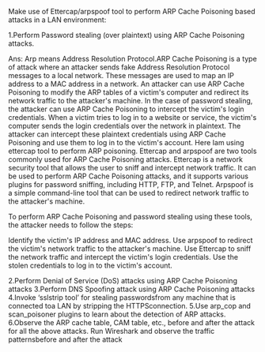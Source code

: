 Make use of Ettercap/arpspoof tool to perform ARP Cache Poisoning based attacks in a LAN environment: 

1.Perform Password stealing (over plaintext) using ARP Cache Poisoning attacks.

Ans: Arp means Address Resolution Protocol.ARP Cache Poisoning is a type of attack where an attacker sends fake Address Resolution Protocol messages to a local network.
These messages are used to map an IP address to a MAC address in a network.
An attacker can use ARP Cache Poisoning to modify the ARP tables of a victim's computer and redirect its network traffic to the attacker's machine.
In the case of password stealing, the attacker can use ARP Cache Poisoning to intercept the victim's login credentials. 
When a victim tries to log in to a website or service, the victim's computer sends the login credentials over the network in plaintext. 
The attacker can intercept these plaintext credentials using ARP Cache Poisoning and use them to log in to the victim's account.
Here Iam using ettercap tool to perform ARP poisoning.
Ettercap and arpspoof are two tools commonly used for ARP Cache Poisoning attacks.
Ettercap is a network security tool that allows the user to sniff and intercept network traffic. 
It can be used to perform ARP Cache Poisoning attacks, and it supports various plugins for password sniffing, including HTTP, FTP, and Telnet.
Arpspoof is a simple command-line tool that can be used to redirect network traffic to the attacker's machine.

To perform ARP Cache Poisoning and password stealing using these tools, the attacker needs to follow the steps:

Identify the victim's IP address and MAC address.
Use arpspoof to redirect the victim's network traffic to the attacker's machine.
Use Ettercap to sniff the network traffic and intercept the victim's login credentials.
Use the stolen credentials to log in to the victim's account.

2.Perform Denial of Service (DoS) attacks using ARP Cache Poisoning attacks 
3.Perform DNS Spoofing attack using ARP Cache Poisoning attacks 
4.Invoke ‘sslstrip tool’ for stealing passwordsfrom any machine that is connected toa LAN by stripping the HTTPSconnection.
5.Use arp_cop and scan_poisoner plugins to learn about the detection of ARP attacks.
6.Observe the ARP cache table, CAM table, etc., before and after the attack for all the above attacks.
Run Wireshark and observe the traffic patternsbefore and after the attack
